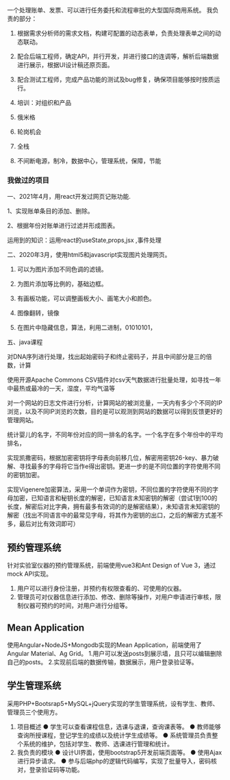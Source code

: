 一个处理账单、发票、可以进行任务委托和流程审批的大型国际商用系统。
我负责的部分：
1. 根据需求分析师的需求文档，构建可配置的动态表单，负责处理表单之间的动态联动。
2. 配合后端工程师，确定API，并行开发，并进行接口的连调等，解析后端数据进行展示，根据UI设计稿还原页面。
3. 配合测试工程师，完成产品功能的测试及bug修复，确保项目能够按时按质运行。



1. 培训：对组织和产品
2. 俄米格
3. 轮岗机会
4. 全栈
5. 不间断电源，制冷，数据中心，管理系统，保障，节能



### 我做过的项目

一、2021年4月，用react开发过网页记账功能.

1、实现账单条目的添加、删除。

2、根据年份对账单进行过滤并形成图表。

运用到的知识：运用react的useState,props,jsx ,事件处理

二、2020年3月，使用html5和javascript实现图片处理网页。

1. 可以为图片添加不同色调的滤镜。

2. 为图片添加等比例的，基础边框。

3. 有画板功能，可以调整画板大小、画笔大小和颜色。
4. 图像翻转，镜像
5. 在图片中隐藏信息，算法，利用二进制，01010101，

五、java课程

对DNA序列进行处理，找出起始密码子和终止密码子，并且中间部分是三的倍数，计算

使用开源Apache Commons CSV插件对csv天气数据进行批量处理，如寻找一年中最热或最冷的一天，湿度，平均气温等

对一个网站的日志文件进行分析，计算网站的被浏览量，一天内有多少个不同的IP浏览，以及不同IP浏览的次数，目的是可以观测到网站的数据可以得到反馈更好的管理网站。

统计婴儿的名字，不同年份对应的同一排名的名字。一个名字在多个年份中的平均排名，

实现凯撒密码，根据加密密钥将字母表向前移几位，解密用密钥26-key、暴力破解、寻找最多的字母将它当作e得出密钥。更进一步的是不同位置的字符使用不同的密钥加密。

实现Vigenere加密算法，采用一个单词作为密钥，不同位置的字符使用不同的字母加密，已知语言和秘钥长度的解密，已知语言未知密钥的解密（尝试1到100的长度，解密后对比字典，拥有最多有效词的的是解密结果），未知语言未知密钥的解密（找出不同语言中的最常见字母，将其作为密钥的出口，之后的解密方式差不多，最后对比有效词即可）

## 预约管理系统

针对实验室仪器的预约管理系统，前端使用vue3和Ant Design of Vue 3，通过mock API实现。
1. 用户可以进行身份注册，并预约有权限查看的、可使用的仪器。
2. 管理员可对仪器信息进行添加、修改、删除等操作，对用户申请进行审核，限制仪器可预约的时间，对用户进行分组等。

## Mean Application

使用Angular+NodeJS+Mongodb实现的Mean Application，前端使用了Angular Material、Ag Grid。
1.用户可以发送posts到展示墙，且只可以编辑删除自己的posts。
2.实现前后端的数据传输，数据展示，用户登录验证等。

## 学生管理系统

采用PHP+Bootsrap5+MySQL+jQuery实现的学生管理系统，设有学生、教师、管理员三个使用方。
1. 项目概述
● 学生可以查看课程信息，选课与退课，查询课表等。 
● 教师能够查询所授课程，登记学生的成绩以及统计学生成绩等。
● 系统管理员负责整个系统的维护，包括对学生、教师、选课进行管理和统计。
2. 我负责的模块
● 设计UI界面，使用bootstrap5开发前端页面等。
● 使用Ajax进行异步请求。
● 参与后端php的逻辑代码编写，实现了批量导入，密码核对，登录验证码等功能。